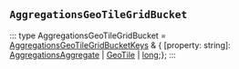## `AggregationsGeoTileGridBucket`
:::
type AggregationsGeoTileGridBucket = [AggregationsGeoTileGridBucketKeys](./AggregationsGeoTileGridBucketKeys.md) & { [property: string]: [AggregationsAggregate](./AggregationsAggregate.md) | [GeoTile](./GeoTile.md) | [long](./long.md);};
:::
